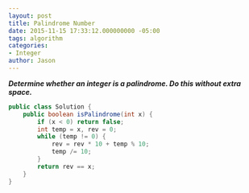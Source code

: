 ```yaml
---
layout: post
title: Palindrome Number
date: 2015-11-15 17:33:12.000000000 -05:00
tags: algorithm
categories:
- Integer
author: Jason
---
```

<p><strong><em>Determine whether an integer is a palindrome. Do this without extra space.</em></strong></p>


``` java
public class Solution {
    public boolean isPalindrome(int x) {
        if (x < 0) return false;
        int temp = x, rev = 0;
        while (temp != 0) {
            rev = rev * 10 + temp % 10;
            temp /= 10;
        }
        return rev == x;
    }
}
```

